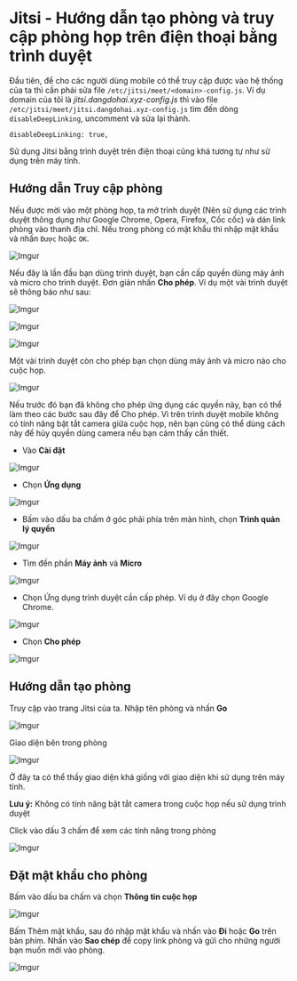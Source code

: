 # Jitsi - Hướng dẫn tạo phòng và truy cập phòng họp trên điện thoại bằng trình duyệt

Đầu tiên, để cho các người dùng mobile có thể truy cập được vào hệ thống của ta thì cần phải sửa file `/etc/jitsi/meet/<domain>-config.js`. Ví dụ domain của tôi là *jitsi.dangdohai.xyz-config.js* thì vào file `/etc/jitsi/meet/jitsi.dangdohai.xyz-config.js` tìm đến dòng `disableDeepLinking`, uncomment và sửa lại thành.

    disableDeepLinking: true,

Sử dụng Jitsi bằng trình duyệt trên điện thoại cũng khá tương tự như sử dụng trên máy tính. 

## Hướng dẫn Truy cập phòng

Nếu được mời vào một phòng họp, ta mở trình duyệt (Nên sử dụng các trình duyệt thông dụng như Google Chrome, Opera, Firefox, Cốc cốc) và dán link phòng vào thanh địa chỉ. Nếu trong phòng có mật khẩu thì nhập mật khẩu và nhấn `Được` hoặc `OK`.

![Imgur](https://i.imgur.com/co1U2RL.jpg)

Nếu đây là lần đầu bạn dùng trình duyệt, bạn cần cấp quyền dùng máy ảnh và micro cho trình duyệt. Đơn giản nhấn **Cho phép**. Ví dụ một vài trình duyệt sẽ thông báo như sau:

![Imgur](https://i.imgur.com/X4O803k.jpg)

![Imgur](https://i.imgur.com/1NXAGay.jpg)

![Imgur](https://i.imgur.com/303j7cA.jpg)

Một vài trình duyệt còn cho phép bạn chọn dùng máy ảnh và micro nào cho cuộc họp.

![Imgur](https://i.imgur.com/RBct2Sl.jpg)

Nếu trước đó bạn đã không cho phép ứng dụng các quyền này, bạn có thể làm theo các bước sau đây để Cho phép. Vì trên trình duyệt mobile không có tính năng bật tắt camera giữa cuộc họp, nên bạn cũng có thể dùng cách này để hủy quyền dùng camera nếu bạn cảm thấy cần thiết. 

- Vào **Cài đặt**

![Imgur](https://i.imgur.com/YUNROQm.jpg)

- Chọn **Ứng dụng**

![Imgur](https://i.imgur.com/VSSPGYs.jpg)

- Bấm vào dấu ba chấm ở góc phải phía trên màn hình, chọn **Trình quản lý quyền**

![Imgur](https://i.imgur.com/Y5TwHSX.jpg)

- Tìm đến phần **Máy ảnh** và **Micro**

![Imgur](https://i.imgur.com/8qj3ZN9.jpg)

- Chọn Ứng dụng trình duyệt cần cấp phép. Ví dụ ở đây chọn Google Chrome.

![Imgur](https://i.imgur.com/ut6Ingp.jpg)

- Chọn **Cho phép**

![Imgur](https://i.imgur.com/G8W18xb.jpg)

## Hướng dẫn tạo phòng

Truy cập vào trang Jitsi của ta. Nhập tên phòng và nhấn **Go**

![Imgur](https://i.imgur.com/N9pgqQW.jpg)

Giao diện bên trong phòng

![Imgur](https://i.imgur.com/6C0YmB2.jpg)

Ở đây ta có thể thấy giao diện khá giống với giao diện khi sử dụng trên máy tính.

**Lưu ý:** Không có tính năng bật tắt camera trong cuộc họp nếu sử dụng trình duyệt

Click vào dấu 3 chấm để xem các tính năng trong phòng

![Imgur](https://i.imgur.com/22Nnahn.jpg)

## Đặt mật khẩu cho phòng

Bấm vào dấu ba chấm và chọn **Thông tin cuộc họp**

![Imgur](https://i.imgur.com/QcqOlUq.jpg)

Bấm Thêm mật khẩu, sau đó nhập mật khẩu và nhấn vào **Đi** hoặc **Go** trên bàn phím. Nhấn vào **Sao chép** để copy link phòng và gửi cho những người bạn muốn mời vào phòng.

![Imgur](https://i.imgur.com/hNDsGB1.jpg)